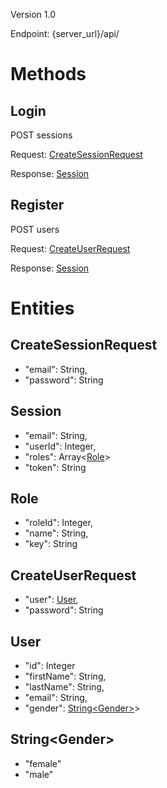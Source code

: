 Version 1.0

Endpoint: {server_url}/api/

# Methods

## Login
POST sessions

Request: [CreateSessionRequest](#createsessionrequest)

Response: [Session](#session)

## Register
POST users

Request: [CreateUserRequest](#createuserrequest)

Response: [Session](#session)

# Entities

## CreateSessionRequest 
- "email": String,
- "password": String

## Session
- "email": String,
- "userId": Integer,
- "roles": Array<[Role](#role)>
- "token": String

## Role
- "roleId": Integer,
- "name": String,
- "key": String

## CreateUserRequest
- "user": [User](#user),
- "password": String

## User
- "id": Integer
- "firstName": String,
- "lastName": String,
- "email": String,
- "gender": [String\<Gender\>](#stringgender)>

## String\<Gender\>
- "female"
- "male"
